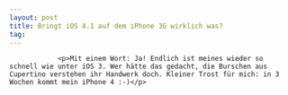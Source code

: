 ```yaml
---
layout: post
title: Bringt iOS 4.1 auf dem iPhone 3G wirklich was?
tag: 
---
```



                <p>Mit einem Wort: Ja! Endlich ist meines wieder so schnell wie unter iOS 3. Wer hätte das gedacht, die Burschen aus Cupertino verstehen ihr Handwerk doch. Kleiner Trost für mich: in 3 Wochen kommt mein iPhone 4 :-)</p>
            
